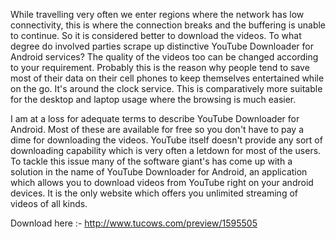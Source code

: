 While travelling very often we enter regions where the network has low connectivity, this is where the connection breaks and the buffering is unable to continue. So it is considered better to download the videos. To what degree do involved parties scrape up distinctive YouTube Downloader for Android services? The quality of the videos too can be changed according to your requirement. Probably this is the reason why people tend to save most of their data on their cell phones to keep themselves entertained while on the go. It's around the clock service. This is comparatively more suitable for the desktop and laptop usage where the browsing is much easier.

I am at a loss for adequate terms to describe YouTube Downloader for Android. Most of these are available for free so you don't have to pay a dime for downloading the videos. YouTube itself doesn't provide any sort of downloading capability which is very often a letdown for most of the users. To tackle this issue many of the software giant's has come up with a solution in the name of YouTube Downloader for Android, an application which allows you to download videos from YouTube right on your android devices. It is the only website which offers you unlimited streaming of videos of all kinds.

Download here :- http://www.tucows.com/preview/1595505
